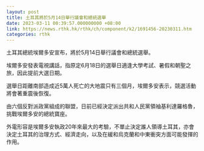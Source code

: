 ```yaml
---
layout: post
title: 土耳其將於5月14日舉行議會和總統選舉
date: 2023-03-11 00:39:57.000000000 +08:00
link: https://news.rthk.hk/rthk/ch/component/k2/1691456-20230311.htm
categories: rthk
---
```


土耳其總統埃爾多安宣布，將於5月14日舉行議會和總統選舉。

埃爾多安發表電視講話，指原定6月18日的選舉日適逢大學考試、暑假和朝聖之旅，因此提前大選日期。

選舉日距離南部造成近5萬人死亡的大地震只有三個月，埃爾多安表示，競選活動將會著重震後恢復。

由六個反對派政黨組成的聯盟，日前已經決定派出共和人民黨領袖基利達羅格魯，挑戰埃爾多安的總統寶座。

外電形容是埃爾多安執政20年來最大的考驗，不單止決定誰人領導土耳其，亦會決定土耳其的治理方式、經濟走向，以及在緩和烏克蘭和中東衝突方面可能發揮的作用。
